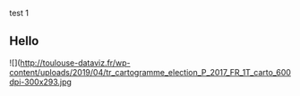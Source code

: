 test 1

## Hello

![](http://toulouse-dataviz.fr/wp-content/uploads/2019/04/tr_cartogramme_election_P_2017_FR_1T_carto_600dpi-300x293.jpg

<iframe width="100%" height="917" frameborder="0"
  src="https://observablehq.com/embed/@alainro/stacked-grouped-percent-or-smallmultiple?cells=viewof+layout%2Cchart%2Cviewof+n%2Cviewof+m%22%3E</iframe>
